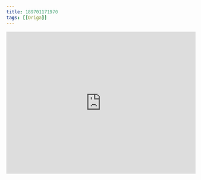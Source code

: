 ```yaml
---
title: 189701171970
tags: [[Origa]]
---
```

<iframe allow="accelerometer; autoplay; clipboard-write; encrypted-media; gyroscope; picture-in-picture" allowfullscreen="" frameborder="0" height="375" id="youtube_iframe" src="https://www.youtube.com/embed/04_rDXjQuoQ?feature=oembed&amp;enablejsapi=1&amp;origin=https://safe.txmblr.com&amp;wmode=opaque" width="500"></iframe>